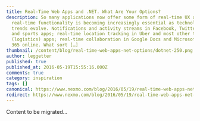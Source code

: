 ```yaml
---
title: Real-Time Web Apps and .NET. What Are Your Options?
description: So many applications now offer some form of real-time UX and
  real-time functionality is becoming increasingly essential as technology
  trends evolve. Notifications and activity streams in Facebook, Twitter, news
  and sports apps; real-time location tracking in Uber and most other taxi
  (logistics) apps; real-time collaboration in Google Docs and Microsoft Office
  365 online. What sort […]
thumbnail: /content/blog/real-time-web-apps-net-options/dotnet-250.png
author: leggetter
published: true
published_at: 2016-05-19T15:55:16.000Z
comments: true
category: inspiration
tags: []
canonical: https://www.nexmo.com/blog/2016/05/19/real-time-web-apps-net-options
redirect: https://www.nexmo.com/blog/2016/05/19/real-time-web-apps-net-options
---
```


Content to be migrated...
